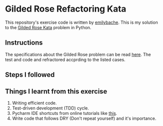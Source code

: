 # Gilded Rose Refactoring Kata
This repository's exercise code is written by [emilybache](https://github.com/emilybache). This is my solution to the [Gilded Rose Kata](https://github.com/emilybache/GildedRose-Refactoring-Kata) problem in Python.

## Instructions
The specifications about the Gilded Rose problem can be read [here](https://github.com/shreya888/GildedRose-Refactoring-Kata/blob/main/GildedRoseRequirements.md). The test and code and refractored accprding to the listed cases.

## Steps I followed


## Things I learnt from this exercise
1. Writing efficient code.
2. Test-driven development (TDD) cycle.
3. Pycharm IDE shortcuts from online tutorials like [this](https://www.youtube.com/watch?v=ofR72_PxDac).
4. Write code that follows DRY (Don't repeat yourself) and it's importance.
   
